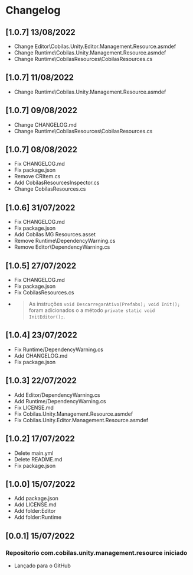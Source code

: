 # Changelog
## [1.0.7] 13/08/2022
- Change Editor\Cobilas.Unity.Editor.Management.Resource.asmdef
- Change Runtime\Cobilas.Unity.Management.Resource.asmdef
- Change Runtime\CobilasResources\CobilasResources.cs
## [1.0.7] 11/08/2022
- Change Runtime\Cobilas.Unity.Management.Resource.asmdef
## [1.0.7] 09/08/2022
- Change CHANGELOG.md
- Change Runtime\CobilasResources\CobilasResources.cs
## [1.0.7] 08/08/2022
- Fix CHANGELOG.md
- Fix package.json
- Remove CRItem.cs
- Add CobilasResourcesInspector.cs
- Change CobilasResources.cs
## [1.0.6] 31/07/2022
- Fix CHANGELOG.md
- Fix package.json
- Add Cobilas MG Resources.asset
- Remove Runtime\DependencyWarning.cs
- Remove Editor\DependencyWarning.cs
## [1.0.5] 27/07/2022
- Fix CHANGELOG.md
- Fix package.json
- Fix CobilasResources.cs
- > As instruções `void DescarregarAtivo(Prefabs); void Init();` foram adicionados o a método `private static void InitEditor();`.
## [1.0.4] 23/07/2022
- Fix Runtime/DependencyWarning.cs
- Add CHANGELOG.md
- Fix package.json
## [1.0.3] 22/07/2022
- Add Editor/DependencyWarning.cs
- Add Runtime/DependencyWarning.cs
- Fix LICENSE.md
- Fix Cobilas.Unity.Management.Resource.asmdef
- Fix Cobilas.Unity.Editor.Management.Resource.asmdef
## [1.0.2] 17/07/2022
- Delete main.yml
- Delete README.md
- Fix package.json
## [1.0.0] 15/07/2022
- Add package.json
- Add LICENSE.md
- Add folder:Editor
- Add folder:Runtime
## [0.0.1] 15/07/2022
### Repositorio com.cobilas.unity.management.resource iniciado
- Lançado para o GitHub